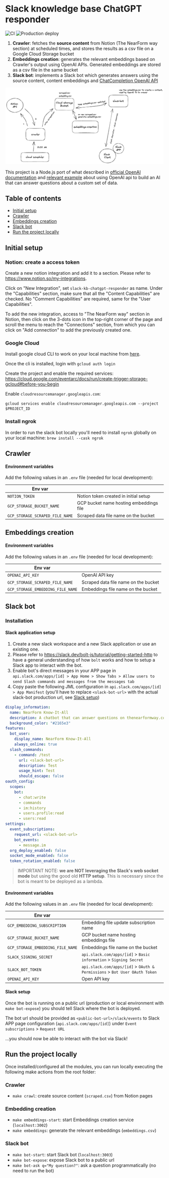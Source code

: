 # Slack knowledge base ChatGPT responder

![CI](https://github.com/nearform/slack-knowledgebase-chatgpt-responder/actions/workflows/ci.yml/badge.svg?event=push)
![Production deploy](https://github.com/nearform/slack-knowledgebase-chatgpt-responder/actions/workflows/production-deploy.yml/badge.svg?event=push)

1. **Crawler**: fetches the **source content** from Notion (The NearForm way section) at scheduled times, and stores the results as a csv file on a Google Cloud Storage bucket
2. **Embeddings creation**: generates the relevant embeddings based on Crawler's output using OpenAI APIs. Generated embeddings are stored as a csv file in the same bucket
3. **Slack bot**: implements a Slack bot which generates answers using the source content, content embeddings and [ChatCompletion OpenAI API](https://platform.openai.com/docs/guides/chat)

![alt text](./assets/schema.png 'Schema')

This project is a Node.js port of what described in [official OpenAI documentation](https://platform.openai.com/docs/tutorials/web-qa-embeddings) and [relevant example](https://github.com/openai/openai-cookbook/tree/main/apps/web-crawl-q-and-a) about using OpenAI api to build an AI that can answer questions about a custom set of data.

## Table of contents

- [Initial setup](initial-setup)
- [Crawler](#crawler)
- [Embeddings creation](#embeddings-creation)
- [Slack bot](#slack-bot)
- [Run the project locally](#run-the-project-locally)

## Initial setup

### Notion: create a access token

Create a new notion integration and add it to a section. Please refer to https://www.notion.so/my-integrations.

Click on "New Integration", set `slack-kb-chatgpt-responder` as name. Under the "Capabilities" section, make sure that all the "Content Capabilities" are checked. No "Comment Capabilities" are required, same for the "User Capabilities".

To add the new integration, access to "The NearForm way" section in Notion, then click on the 3-dots icon in the top-right corner of the page and scroll the menu to reach the "Connections" section, from which you can click on "Add connection" to add the previously created one.

### Google Cloud

Install google cloud CLI to work on your local machine from [here](https://cloud.google.com/sdk/docs/install).

Once the cli is installed, login with `gcloud auth login`

Create the project and enable the required services: https://cloud.google.com/eventarc/docs/run/create-trigger-storage-gcloud#before-you-begin

Enable `cloudresourcemanager.googleapis.com`:

```
gcloud services enable cloudresourcemanager.googleapis.com --project $PROJECT_ID
```

### Install ngrok

In order to run the slack bot locally you'll need to install `ngrok` globally on your local machine: `brew install --cask ngrok`

## Crawler

#### Environment variables

Add the following values in an `.env` file (needed for local development):

| Env var                         |                                         |
| ------------------------------- | --------------------------------------- |
| `NOTION_TOKEN`                  | Notion token created in initial setup   |
| `GCP_STORAGE_BUCKET_NAME`       | GCP bucket name hosting embeddings file |
| `GCP_STORAGE_SCRAPED_FILE_NAME` | Scraped data file name on the bucket    |

## Embeddings creation

#### Environment variables

Add the following values in an `.env` file (needed for local development):

| Env var                           |                                      |
| --------------------------------- | ------------------------------------ |
| `OPENAI_API_KEY`                  | OpenAI API key                       |
| `GCP_STORAGE_SCRAPED_FILE_NAME`   | Scraped data file name on the bucket |
| `GCP_STORAGE_EMBEDDING_FILE_NAME` | Embeddings file name on the bucket   |

## Slack bot

### Installation

#### Slack application setup

1. Create a new slack workspace and a new Slack application or use an existing one.
2. Please refer to https://slack.dev/bolt-js/tutorial/getting-started-http to have a general understanding of how `bolt` works and how to setup a Slack app to interact with the bot.
3. Enable bot's direct messages in your APP page in `api.slack.com/apps/[id] > App Home > Show Tabs > Allow users to send Slash commands and messages from the messages tab`
4. Copy paste the following JML configuration in `api.slack.com/apps/[id] > App Manifest` (you'll have to replace `<slack-bot-url>` with the actual slack-bot production url, see [Slack setup](#slack-setup))

```yml
display_information:
  name: NearForm Know-It-All
  description: A chatbot that can answer questions on thenearformway.com content
  background_color: "#2165e3"
features:
  bot_user:
    display_name: NearForm Know-It-All
    always_online: true
  slash_commands:
    - command: /test
      url: <slack-bot-url>
      description: Test
      usage_hint: Test
      should_escape: false
oauth_config:
  scopes:
    bot:
      - chat:write
      - commands
      - im:history
      - users.profile:read
      - users:read
settings:
  event_subscriptions:
    request_url: <slack-bot-url>
    bot_events:
      - message.im
  org_deploy_enabled: false
  socket_mode_enabled: false
  token_rotation_enabled: false
```

> IMPORTANT NOTE: **we are NOT leveraging the Slack's web socket mode** but using the good old **HTTP setup**. This is necessary since the bot is meant to be deployed as a lambda.

#### Environment variables

Add the following values in an `.env` file (needed for local development):

| Env var                           |                                                                            |
| --------------------------------- | -------------------------------------------------------------------------- |
| `GCP_EMBEDDING_SUBSCRIPTION`      | Embedding file update subscription name                                    |
| `GCP_STORAGE_BUCKET_NAME`         | GCP bucket name hosting embeddings file                                    |
| `GCP_STORAGE_EMBEDDING_FILE_NAME` | Embeddings file name on the bucket                                         |
| `SLACK_SIGNING_SECRET`            | `api.slack.com/apps/[id]` > `Basic information` > `Signing Secret`         |
| `SLACK_BOT_TOKEN`                 | `api.slack.com/apps/[id]` > `OAuth & Permissions` > `Bot User OAuth Token` |
| `OPENAI_API_KEY`                  | Open API key                                                               |

#### Slack setup

Once the bot is running on a public url (production or local environment with `make bot-expose`) you should tell Slack where the bot is deployed.

The bot url should be provided as `<public-bot-url>/slack/events` to Slack APP page configuration (`api.slack.com/apps/[id]`) under `Event subscriptions` > `Request URL`

...you should now be able to interact with the bot via Slack!

## Run the project locally

Once installed/configured all the modules, you can run locally executing the following make actions from the root folder:

### Crawler

- `make crawl`: create source content (`scraped.csv`) from Notion pages

### Embedding creation

- `make embeddings-start`: start Embeddings creation service (`localhost:3002`)
- `make embeddings`: generate the relevant embeddings (`embeddings.csv`)

### Slack bot

- `make bot-start`: start Slack bot (`localhost:3003`)
- `make bot-expose`: expose Slack bot to a public url
- `make bot-ask q="My question?"`: ask a question programmatically (no need to run the bot)
